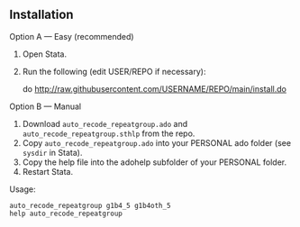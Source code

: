## Installation

Option A — Easy (recommended)
1. Open Stata.
2. Run the following (edit USER/REPO if necessary):

    do http://raw.githubusercontent.com/USERNAME/REPO/main/install.do

Option B — Manual
1. Download `auto_recode_repeatgroup.ado` and `auto_recode_repeatgroup.sthlp` from the repo.
2. Copy `auto_recode_repeatgroup.ado` into your PERSONAL ado folder (see `sysdir` in Stata).
3. Copy the help file into the adohelp subfolder of your PERSONAL folder.
4. Restart Stata.

Usage:

    auto_recode_repeatgroup g1b4_5 g1b4oth_5
    help auto_recode_repeatgroup
